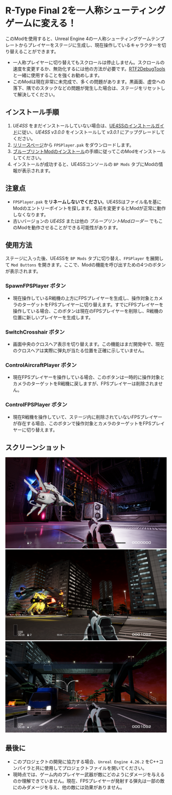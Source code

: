# R-Type Final 2を一人称シューティングゲームに変える！
このModを使用すると、Unreal Engine 4の一人称シューティングゲームテンプレートからプレイヤーをステージに生成し、現在操作しているキャラクターを切り替えることができます。  
- 一人称プレイヤーに切り替えてもスクロールは停止しません。スクロールの速度を変更するか、無効化するには他の方法が必要です。[RTF2DebugTools](https://github.com/BLACKujira/RTF2DebugToolsMod)と一緒に使用することを強くお勧めします。
- このModは現在非常に未完成で、多くの問題があります。黒画面、虚空への落下、隅でのスタックなどの問題が発生した場合は、ステージをリセットして解決してください。

## インストール手順
1. *UE4SS* をまだインストールしていない場合は、[UE4SSのインストールガイド](https://github.com/BLACKujira/RTF2ModdingGuide/blob/master/Chapter1_TheBasics/ja/UE4SS%E3%81%AE%E3%82%A4%E3%83%B3%E3%82%B9%E3%83%88%E3%83%BC%E3%83%AB.md)に従い、*UE4SS v3.0.0* をインストールして *v3.0.1* にアップグレードしてください。
2. [リリースページ](https://github.com/BLACKujira/FPSPlayerMod/releases)から `FPSPlayer.pak` をダウンロードします。
3. [ブループリントModのインストール](https://github.com/BLACKujira/RTF2ModdingGuide/blob/master/Chapter1_TheBasics/ja/%E3%83%96%E3%83%AB%E3%83%BC%E3%83%97%E3%83%AA%E3%83%B3%E3%83%88Mod%E3%81%AE%E3%82%A4%E3%83%B3%E3%82%B9%E3%83%88%E3%83%BC%E3%83%AB.md)の手順に従ってこのModをインストールしてください。
4. インストールが成功すると、UE4SSコンソールの `BP Mods` タブにModの情報が表示されます。

## 注意点
- `FPSPlayer.pak` を**リネームしないでください**。UE4SSはファイル名を基にModのエントリーポイントを探します。名前を変更するとModが正常に動作しなくなります。
- 古いバージョンの *UE4SS* または他の *ブループリントModローダー* でもこのModを動作させることができる可能性があります。

## 使用方法
ステージに入った後、UE4SSを `BP Mods` タブに切り替え、`FPSPlayer` を展開して `Mod Buttons` を開きます。ここで、Modの機能を呼び出すための4つのボタンが表示されます。

### SpawnFPSPlayer ボタン
- 現在操作しているR戦機の上方にFPSプレイヤーを生成し、操作対象とカメラのターゲットをFPSプレイヤーに切り替えます。すでにFPSプレイヤーを操作している場合、このボタンは現在のFPSプレイヤーを削除し、R戦機の位置に新しいプレイヤーを生成します。

### SwitchCrosshair ボタン
- 画面中央のクロスヘア表示を切り替えます。この機能はまだ開発中で、現在のクロスヘアは実際に弾丸が当たる位置を正確に示していません。

### ControlAircraftPlayer ボタン
- 現在FPSプレイヤーを操作している場合、このボタンは一時的に操作対象とカメラのターゲットをR戦機に戻しますが、FPSプレイヤーは削除されません。

### ControlFPSPlayer ボタン
- 現在R戦機を操作していて、ステージ内に削除されていないFPSプレイヤーが存在する場合、このボタンで操作対象とカメラのターゲットをFPSプレイヤーに切り替えます。

## スクリーンショット
![スクリーンショット 1](Image/01.png)  
![スクリーンショット 2](Image/02.png)  
![スクリーンショット 3](Image/03.png)  

## 最後に
- このプロジェクトの開発に協力する場合、`Unreal Engine 4.26.2` をC++コンパイラと共に使用してプロジェクトファイルを開いてください。
- 現時点では、ゲーム内のプレイヤー武器が敵にどのようにダメージを与えるのか理解できていません。現在、FPSプレイヤーが発射する弾丸は一部の敵にのみダメージを与え、他の敵には効果がありません。